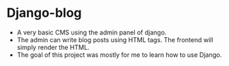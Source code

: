 # Django-blog

- A very basic CMS using the admin panel of django. 
- The admin can write blog posts using HTML tags. The frontend will simply render the HTML.
- The goal of this project was mostly for me to learn how to use Django.
